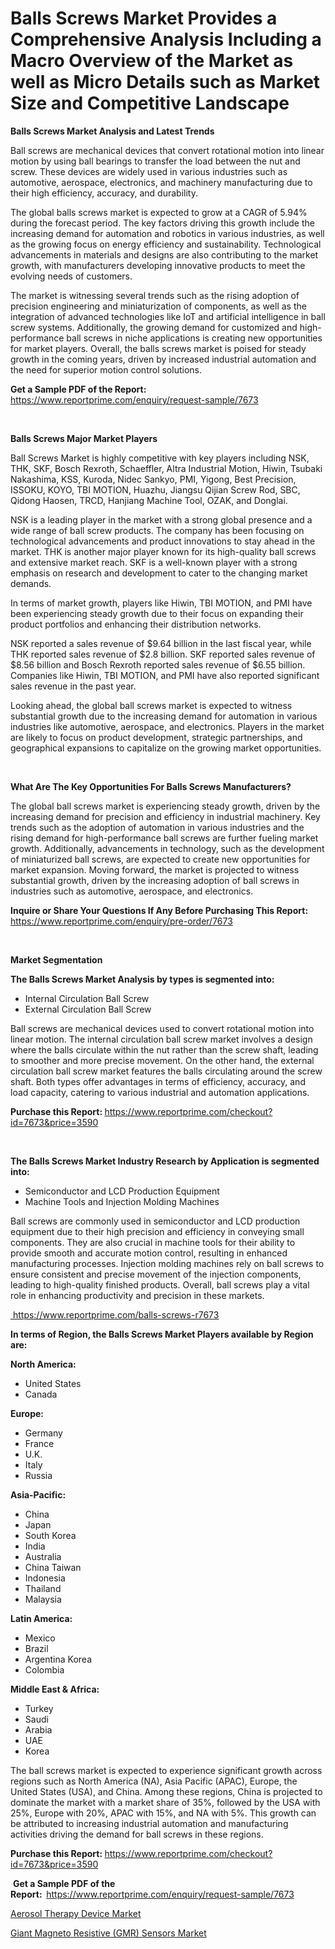 <p><h1>Balls Screws Market Provides a Comprehensive Analysis Including a Macro Overview of the Market as well as Micro Details such as Market Size and Competitive Landscape</h1></p><p><strong>Balls Screws Market Analysis and Latest Trends</strong></p>
<p><p>Ball screws are mechanical devices that convert rotational motion into linear motion by using ball bearings to transfer the load between the nut and screw. These devices are widely used in various industries such as automotive, aerospace, electronics, and machinery manufacturing due to their high efficiency, accuracy, and durability.</p><p>The global balls screws market is expected to grow at a CAGR of 5.94% during the forecast period. The key factors driving this growth include the increasing demand for automation and robotics in various industries, as well as the growing focus on energy efficiency and sustainability. Technological advancements in materials and designs are also contributing to the market growth, with manufacturers developing innovative products to meet the evolving needs of customers.</p><p>The market is witnessing several trends such as the rising adoption of precision engineering and miniaturization of components, as well as the integration of advanced technologies like IoT and artificial intelligence in ball screw systems. Additionally, the growing demand for customized and high-performance ball screws in niche applications is creating new opportunities for market players. Overall, the balls screws market is poised for steady growth in the coming years, driven by increased industrial automation and the need for superior motion control solutions.</p></p>
<p><strong>Get a Sample PDF of the Report:&nbsp;</strong> <a href="https://www.reportprime.com/enquiry/request-sample/7673">https://www.reportprime.com/enquiry/request-sample/7673</a></p>
<p>&nbsp;</p>
<p><strong>Balls Screws Major Market Players</strong></p>
<p><p>Ball Screws Market is highly competitive with key players including NSK, THK, SKF, Bosch Rexroth, Schaeffler, Altra Industrial Motion, Hiwin, Tsubaki Nakashima, KSS, Kuroda, Nidec Sankyo, PMI, Yigong, Best Precision, ISSOKU, KOYO, TBI MOTION, Huazhu, Jiangsu Qijian Screw Rod, SBC, Qidong Haosen, TRCD, Hanjiang Machine Tool, OZAK, and Donglai. </p><p>NSK is a leading player in the market with a strong global presence and a wide range of ball screw products. The company has been focusing on technological advancements and product innovations to stay ahead in the market. THK is another major player known for its high-quality ball screws and extensive market reach. SKF is a well-known player with a strong emphasis on research and development to cater to the changing market demands.</p><p>In terms of market growth, players like Hiwin, TBI MOTION, and PMI have been experiencing steady growth due to their focus on expanding their product portfolios and enhancing their distribution networks. </p><p>NSK reported a sales revenue of $9.64 billion in the last fiscal year, while THK reported sales revenue of $2.8 billion. SKF reported sales revenue of $8.56 billion and Bosch Rexroth reported sales revenue of $6.55 billion. Companies like Hiwin, TBI MOTION, and PMI have also reported significant sales revenue in the past year.</p><p>Looking ahead, the global ball screws market is expected to witness substantial growth due to the increasing demand for automation in various industries like automotive, aerospace, and electronics. Players in the market are likely to focus on product development, strategic partnerships, and geographical expansions to capitalize on the growing market opportunities.</p></p>
<p>&nbsp;</p>
<p><strong>What Are The Key Opportunities For Balls Screws Manufacturers?</strong></p>
<p><p>The global ball screws market is experiencing steady growth, driven by the increasing demand for precision and efficiency in industrial machinery. Key trends such as the adoption of automation in various industries and the rising demand for high-performance ball screws are further fueling market growth. Additionally, advancements in technology, such as the development of miniaturized ball screws, are expected to create new opportunities for market expansion. Moving forward, the market is projected to witness substantial growth, driven by the increasing adoption of ball screws in industries such as automotive, aerospace, and electronics.</p></p>
<p><strong>Inquire or Share Your Questions If Any Before Purchasing This Report:</strong> <a href="https://www.reportprime.com/enquiry/pre-order/7673">https://www.reportprime.com/enquiry/pre-order/7673</a></p>
<p>&nbsp;</p>
<p><strong>Market Segmentation</strong></p>
<p><strong>The Balls Screws Market Analysis by types is segmented into:</strong></p>
<p><ul><li>Internal Circulation Ball Screw</li><li>External Circulation Ball Screw</li></ul></p>
<p><p>Ball screws are mechanical devices used to convert rotational motion into linear motion. The internal circulation ball screw market involves a design where the balls circulate within the nut rather than the screw shaft, leading to smoother and more precise movement. On the other hand, the external circulation ball screw market features the balls circulating around the screw shaft. Both types offer advantages in terms of efficiency, accuracy, and load capacity, catering to various industrial and automation applications.</p></p>
<p><strong>Purchase this Report:&nbsp;</strong><a href="https://www.reportprime.com/checkout?id=7673&price=3590">https://www.reportprime.com/checkout?id=7673&price=3590</a></p>
<p>&nbsp;</p>
<p><strong>The Balls Screws Market Industry Research by Application is segmented into:</strong></p>
<p><ul><li>Semiconductor and LCD Production Equipment</li><li>Machine Tools and Injection Molding Machines</li></ul></p>
<p><p>Ball screws are commonly used in semiconductor and LCD production equipment due to their high precision and efficiency in conveying small components. They are also crucial in machine tools for their ability to provide smooth and accurate motion control, resulting in enhanced manufacturing processes. Injection molding machines rely on ball screws to ensure consistent and precise movement of the injection components, leading to high-quality finished products. Overall, ball screws play a vital role in enhancing productivity and precision in these markets.</p></p>
<p><a href="https://www.reportprime.com/balls-screws-r7673">&nbsp;https://www.reportprime.com/balls-screws-r7673</a></p>
<p><strong>In terms of Region, the Balls Screws Market Players available by Region are:</strong></p>
<p>
    <p> <strong> North America: </strong>
        <ul>
            <li>United States</li>
            <li>Canada</li>
        </ul>
        </p> 
    <p> <strong> Europe: </strong>
        <ul>
            <li>Germany</li>
            <li>France</li>
            <li>U.K.</li>
            <li>Italy</li>
            <li>Russia</li>
        </ul>
        </p> 
    <p> <strong> Asia-Pacific: </strong>
        <ul>
            <li>China</li>
            <li>Japan</li>
            <li>South Korea</li>
            <li>India</li>
            <li>Australia</li>
            <li>China Taiwan</li>
            <li>Indonesia</li>
            <li>Thailand</li>
            <li>Malaysia</li>
        </ul>
        </p> 
    <p> <strong> Latin America: </strong>
        <ul>
            <li>Mexico</li>
            <li>Brazil</li>
            <li>Argentina Korea</li>
            <li>Colombia</li>
        </ul>
        </p> 
    <p> <strong> Middle East & Africa: </strong>
        <ul>
            <li>Turkey</li>
            <li>Saudi</li>
            <li>Arabia</li>
            <li>UAE</li>
            <li>Korea</li>
        </ul>
    </p>
    </p>
<p><p>The ball screws market is expected to experience significant growth across regions such as North America (NA), Asia Pacific (APAC), Europe, the United States (USA), and China. Among these regions, China is projected to dominate the market with a market share of 35%, followed by the USA with 25%, Europe with 20%, APAC with 15%, and NA with 5%. This growth can be attributed to increasing industrial automation and manufacturing activities driving the demand for ball screws in these regions.</p></p>
<p><strong>Purchase this Report: </strong><a href="https://www.reportprime.com/checkout?id=7673&price=3590">https://www.reportprime.com/checkout?id=7673&price=3590</a></p>
<p>&nbsp;<strong>Get a Sample PDF of the Report:&nbsp;&nbsp;</strong><a href="https://www.reportprime.com/enquiry/request-sample/7673">https://www.reportprime.com/enquiry/request-sample/7673</a></p>
<p><strong></strong></p>
<p><p><a href="https://medium.com/@willowbruen/aerosol-therapy-device-market-revolution-2024-2031-market-trends-shaping-the-next-decade-f4ac02d7abeb">Aerosol Therapy Device Market</a></p><p><a href="https://github.com/zzflqewx24/Market-Research-Report-List-1/blob/main/giant-magneto-resistive-gmr-sensors-market.md">Giant Magneto Resistive (GMR) Sensors Market</a></p></p>
